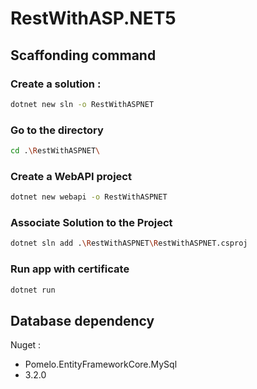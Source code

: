 # RestWithASP.NET5

## Scaffonding command

### Create a solution :
```bash
dotnet new sln -o RestWithASPNET
```
### Go to the directory
```bash
cd .\RestWithASPNET\
```
### Create a WebAPI project
```bash
dotnet new webapi -o RestWithASPNET
```
### Associate Solution to the Project
```bash
dotnet sln add .\RestWithASPNET\RestWithASPNET.csproj
```
### Run app with certificate
```bash
dotnet run
```

## Database dependency
Nuget : 
- Pomelo.EntityFrameworkCore.MySql
- 3.2.0
